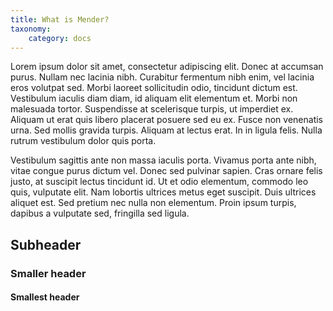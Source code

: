 ```yaml
---
title: What is Mender?
taxonomy:
    category: docs
---
```

Lorem ipsum dolor sit amet, consectetur adipiscing elit. Donec at accumsan purus. Nullam nec lacinia nibh. Curabitur fermentum nibh enim, vel lacinia eros volutpat sed. Morbi laoreet sollicitudin odio, tincidunt dictum est. Vestibulum iaculis diam diam, id aliquam elit elementum et. Morbi non malesuada tortor. Suspendisse at scelerisque turpis, ut imperdiet ex. Aliquam ut erat quis libero placerat posuere sed eu ex. Fusce non venenatis urna. Sed mollis gravida turpis. Aliquam at lectus erat. In in ligula felis. Nulla rutrum vestibulum dolor quis porta.

Vestibulum sagittis ante non massa iaculis porta. Vivamus porta ante nibh, vitae congue purus dictum vel. Donec sed pulvinar sapien. Cras ornare felis justo, at suscipit lectus tincidunt id. Ut et odio elementum, commodo leo quis, vulputate elit. Nam lobortis ultrices metus eget suscipit. Duis ultrices aliquet est. Sed pretium nec nulla non elementum. Proin ipsum turpis, dapibus a vulputate sed, fringilla sed ligula.

## Subheader

### Smaller header

#### Smallest header